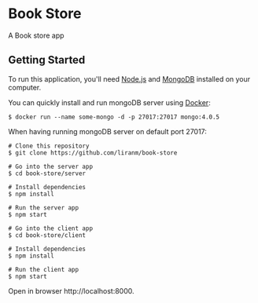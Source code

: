 # Book Store

A Book store app

## Getting Started

To run this application, you'll need [Node.js](https://nodejs.org/en/download/) and [MongoDB](https://www.mongodb.com/download-center/community) installed on your computer.


You can quickly install and run mongoDB server using [Docker](https://docs.docker.com/install/):
```
$ docker run --name some-mongo -d -p 27017:27017 mongo:4.0.5
``` 

When having running mongoDB server on default port 27017:

```
# Clone this repository
$ git clone https://github.com/liranm/book-store

# Go into the server app
$ cd book-store/server

# Install dependencies
$ npm install

# Run the server app
$ npm start

# Go into the client app
$ cd book-store/client

# Install dependencies
$ npm install

# Run the client app
$ npm start
```

Open in browser http://localhost:8000.
